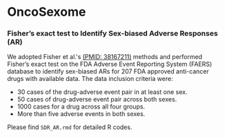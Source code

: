# OncoSexome

### Fisher’s exact test to Identify Sex-biased Adverse Responses (AR)

We adopted Fisher et al.'s [(PMID: 38167211)](https://pubmed.ncbi.nlm.nih.gov/38167211/) methods and performed Fisher’s exact test on the FDA Adverse Event Reporting System (FAERS) database to identify sex-biased ARs for 207 FDA approved anti-cancer drugs with available data.
The data inclusion criteria were: 
- 30 cases of the drug-adverse event pair in at least one sex.
- 50 cases of drug-adverse event pair across both sexes.
- 1000 cases for a drug across all four groups.
- More than five adverse events in both sexes.

Please find ``SDR_AR.rmd`` for detailed R codes.
